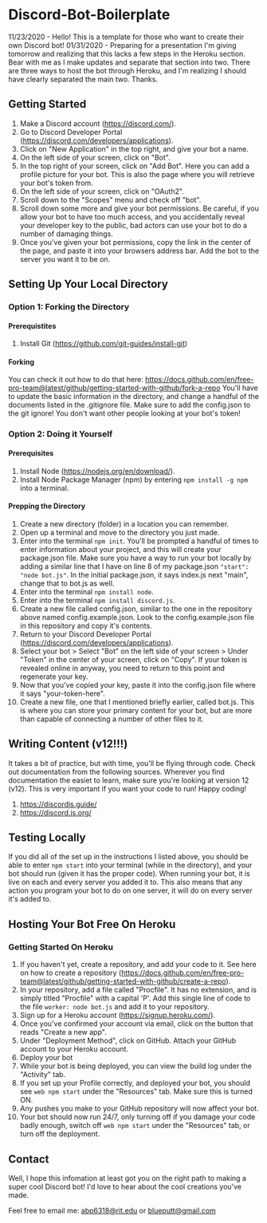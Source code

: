 # Discord-Bot-Boilerplate

11/23/2020 - Hello! This is a template for those who want to create their own Discord bot!
01/31/2020 - Preparing for a presentation I'm giving tomorrow and realizing that this lacks a few steps in the Heroku section. Bear with me as I make updates and separate that section into two. There are three ways to host the bot through Heroku, and I'm realizing I should have clearly separated the main two. Thanks.

## Getting Started

1. Make a Discord account (https://discord.com/).
2. Go to Discord Developer Portal (https://discord.com/developers/applications).
3. Click on "New Application" in the top right, and give your bot a name.
4. On the left side of your screen, click on "Bot".
5. In the top right of your screen, click on "Add Bot". Here you can add a profile picture for your bot. This is also the page where you will retrieve your bot's token from.
6. On the left side of your screen, click on "OAuth2".
7. Scroll down to the "Scopes" menu and check off "bot". 
8. Scroll down some more and give your bot permissions. Be careful, if you allow your bot to have too much access, and you accidentally reveal your developer key to the public, bad actors can use your bot to do a number of damaging things.
9. Once you've given your bot permissions, copy the link in the center of the page, and paste it into your browsers address bar. Add the bot to the server you want it to be on.

## Setting Up Your Local Directory

### Option 1: Forking the Directory

#### Prerequistites

1. Install Git (https://github.com/git-guides/install-git)

#### Forking

You can check it out how to do that here: https://docs.github.com/en/free-pro-team@latest/github/getting-started-with-github/fork-a-repo
You'll have to update the basic information in the directory, and change a handful of the documents listed in the .gitignore file. Make sure to add the config.json to the git ignore! You don't want other people looking at your bot's token!

### Option 2: Doing it Yourself

#### Prerequisites

1. Install Node (https://nodejs.org/en/download/).
2. Install Node Package Manager (npm) by entering ```npm install -g npm``` into a terminal.

#### Prepping the Directory

1. Create a new directory (folder) in a location you can remember.
2. Open up a terminal and move to the directory you just made.
3. Enter into the terminal ```npm init```. You'll be prompted a handful of times to enter information about your project, and this will create your package.json file. Make sure you have a way to run your bot locally by adding a similar line that I have on line 8 of my package.json ```"start": "node bot.js"```. In the initial package.json, it says index.js next "main", change that to bot.js as well.
4. Enter into the terminal ```npm install node```.
5. Enter into the terminal ```npm install discord.js```.
6. Create a new file called config.json, similar to the one in the repository above named config.example.json. Look to the config.example.json file in this repository and copy it's contents.
7. Return to your Discord Developer Portal (https://discord.com/developers/applications).
8. Select your bot > Select "Bot" on the left side of your screen > Under "Token" in the center of your screen, click on "Copy". If your token is revealed online in anyway, you need to return to this point and regenerate your key.
9. Now that you've copied your key, paste it into the config.json file where it says "your-token-here".
10. Create a new file, one that I mentioned briefly earlier, called bot.js. This is where you can store your primary content for your bot, but are more than capable of connecting a number of other files to it.

## Writing Content (v12!!!)

It takes a bit of practice, but with time, you'll be flying through code. Check out documentation from the following sources. Wherever you find documentation the easiet to learn, make sure you're looking at version 12 (v12). This is very important if you want your code to run! Happy coding!

1. https://discordjs.guide/
2. https://discord.js.org/

## Testing Locally

If you did all of the set up in the instructions I listed above, you should be able to enter ```npm start``` into your terminal (while in the directory), and your bot should run (given it has the proper code). When running your bot, it is live on each and every server you added it to. This also means that any action you program your bot to do on one server, it will do on every server it's added to.

## Hosting Your Bot Free On Heroku

### Getting Started On Heroku

1. If you haven't yet, create a repository, and add your code to it. See here on how to create a repository (https://docs.github.com/en/free-pro-team@latest/github/getting-started-with-github/create-a-repo).
2. In your repository, add a file called "Procfile". It has no extension, and is simply titled "Procfile" with a capital 'P'. Add this single line of code to the file ```worker: node bot.js``` and add it to your repository.
3. Sign up for a Heroku account (https://signup.heroku.com/).
4. Once you've confirmed your account via email, click on the button that reads "Create a new app".
5. Under "Deployment Method", click on GitHub. Attach your GitHub account to your Heroku account. 
6. Deploy your bot
7. While your bot is being deployed, you can view the build log under the "Activity" tab.
8. If you set up your Profile correctly, and deployed your bot, you should see ```web npm start``` under the "Resources" tab. Make sure this is turned ON.
9. Any pushes you make to your GitHub repository will now affect your bot.
10. Your bot should now run 24/7, only turning off if you damage your code badly enough, switch off ```web npm start``` under the "Resources" tab, or turn off the deployment.

## Contact

Well, I hope this infomation at least got you on the right path to making a super cool Discord bot! I'd love to hear about the cool creations you've made.

Feel free to email me: abp6318@rit.edu or blueputt@gmail.com
